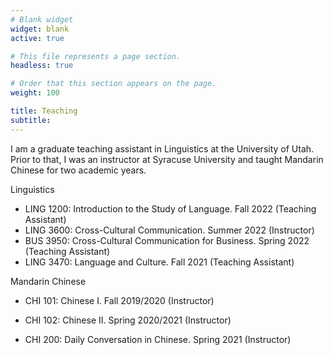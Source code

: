 ```yaml
---
# Blank widget
widget: blank
active: true

# This file represents a page section.
headless: true

# Order that this section appears on the page.
weight: 100

title: Teaching
subtitle:
---
```


I am a graduate teaching assistant in Linguistics at the University of Utah. Prior to that, I was an instructor at Syracuse University and taught Mandarin Chinese for two academic years. 

Linguistics
- LING 1200: Introduction to the Study of Language. Fall 2022 (Teaching Assistant)
- LING 3600: Cross-Cultural Communication. Summer 2022 (Instructor)
- BUS 3950: Cross-Cultural Communication for Business. Spring 2022 (Teaching Assistant)
- LING 3470: Language and Culture. Fall 2021 (Teaching Assistant)

Mandarin Chinese
- CHI 101: Chinese I. Fall 2019/2020 (Instructor)

- CHI 102: Chinese II. Spring 2020/2021 (Instructor)

- CHI 200: Daily Conversation in Chinese. Spring 2021 (Instructor)

